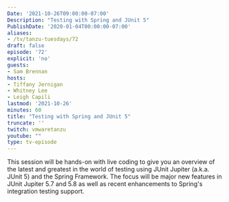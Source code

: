 ```yaml
---
Date: '2021-10-26T09:00:00-07:00'
Description: "Testing with Spring and JUnit 5"
PublishDate: '2020-01-04T00:00:00-07:00'
aliases:
- /tv/tanzu-tuesdays/72
draft: false
episode: '72'
explicit: 'no'
guests:
- Sam Brennan
hosts:
- Tiffany Jernigan
- Whitney Lee
- Leigh Capili
lastmod: '2021-10-26'
minutes: 60
title: "Testing with Spring and JUnit 5"
truncate: ''
twitch: vmwaretanzu
youtube: ""
type: tv-episode
---
```


This session will be hands-on with live coding to give you an overview of the latest and greatest in the world of testing using JUnit Jupiter (a.k.a. JUnit 5) and the Spring Framework.  The focus will be major new features in JUnit Jupiter 5.7 and 5.8 as well as recent enhancements to Spring's integration testing support.